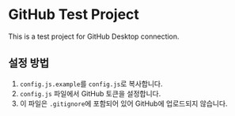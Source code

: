 # GitHub Test Project

This is a test project for GitHub Desktop connection.

## 설정 방법

1. `config.js.example`를 `config.js`로 복사합니다.
2. `config.js` 파일에서 GitHub 토큰을 설정합니다.
3. 이 파일은 `.gitignore`에 포함되어 있어 GitHub에 업로드되지 않습니다.
